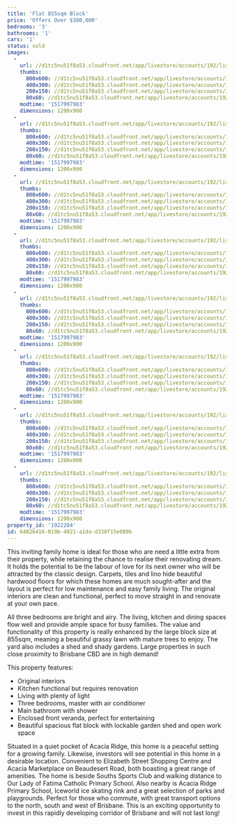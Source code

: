 ```yaml
---
title: 'Flat 855sqm Block'
price: 'Offers Over $380,000'
bedrooms: '3'
bathrooms: '1'
cars: '1'
status: sold
images:
  -
    url: //d1tc5nu51f8a53.cloudfront.net/app/livestore/accounts/192/listings/1359440/images/Watson-415-Backyard2_5261757044_20180114074934.jpg
    thumbs:
      800x600: //d1tc5nu51f8a53.cloudfront.net/app/livestore/accounts/192/listings/1359440/images/Watson-415-Backyard2_5261757044_20180114074934_800x600.jpg
      400x300: //d1tc5nu51f8a53.cloudfront.net/app/livestore/accounts/192/listings/1359440/images/Watson-415-Backyard2_5261757044_20180114074934_400x300.jpg
      200x150: //d1tc5nu51f8a53.cloudfront.net/app/livestore/accounts/192/listings/1359440/images/Watson-415-Backyard2_5261757044_20180114074934_200x150.jpg
      80x60: //d1tc5nu51f8a53.cloudfront.net/app/livestore/accounts/192/listings/1359440/images/Watson-415-Backyard2_5261757044_20180114074934_80x60.jpg
    modtime: '1517997983'
    dimensions: 1200x900
  -
    url: //d1tc5nu51f8a53.cloudfront.net/app/livestore/accounts/192/listings/1359440/images/Watson-415-Front-Day_5109128440_20180114074957.jpg
    thumbs:
      800x600: //d1tc5nu51f8a53.cloudfront.net/app/livestore/accounts/192/listings/1359440/images/Watson-415-Front-Day_5109128440_20180114074957_800x600.jpg
      400x300: //d1tc5nu51f8a53.cloudfront.net/app/livestore/accounts/192/listings/1359440/images/Watson-415-Front-Day_5109128440_20180114074957_400x300.jpg
      200x150: //d1tc5nu51f8a53.cloudfront.net/app/livestore/accounts/192/listings/1359440/images/Watson-415-Front-Day_5109128440_20180114074957_200x150.jpg
      80x60: //d1tc5nu51f8a53.cloudfront.net/app/livestore/accounts/192/listings/1359440/images/Watson-415-Front-Day_5109128440_20180114074957_80x60.jpg
    modtime: '1517997983'
    dimensions: 1200x900
  -
    url: //d1tc5nu51f8a53.cloudfront.net/app/livestore/accounts/192/listings/1359440/images/Watson-415-Living-Da_3639472655_20180114075003.jpg
    thumbs:
      800x600: //d1tc5nu51f8a53.cloudfront.net/app/livestore/accounts/192/listings/1359440/images/Watson-415-Living-Da_3639472655_20180114075003_800x600.jpg
      400x300: //d1tc5nu51f8a53.cloudfront.net/app/livestore/accounts/192/listings/1359440/images/Watson-415-Living-Da_3639472655_20180114075003_400x300.jpg
      200x150: //d1tc5nu51f8a53.cloudfront.net/app/livestore/accounts/192/listings/1359440/images/Watson-415-Living-Da_3639472655_20180114075003_200x150.jpg
      80x60: //d1tc5nu51f8a53.cloudfront.net/app/livestore/accounts/192/listings/1359440/images/Watson-415-Living-Da_3639472655_20180114075003_80x60.jpg
    modtime: '1517997983'
    dimensions: 1200x900
  -
    url: //d1tc5nu51f8a53.cloudfront.net/app/livestore/accounts/192/listings/1359440/images/Watson-415-Kitchen-D_4511277748_20180114074948.jpg
    thumbs:
      800x600: //d1tc5nu51f8a53.cloudfront.net/app/livestore/accounts/192/listings/1359440/images/Watson-415-Kitchen-D_4511277748_20180114074948_800x600.jpg
      400x300: //d1tc5nu51f8a53.cloudfront.net/app/livestore/accounts/192/listings/1359440/images/Watson-415-Kitchen-D_4511277748_20180114074948_400x300.jpg
      200x150: //d1tc5nu51f8a53.cloudfront.net/app/livestore/accounts/192/listings/1359440/images/Watson-415-Kitchen-D_4511277748_20180114074948_200x150.jpg
      80x60: //d1tc5nu51f8a53.cloudfront.net/app/livestore/accounts/192/listings/1359440/images/Watson-415-Kitchen-D_4511277748_20180114074948_80x60.jpg
    modtime: '1517997983'
    dimensions: 1200x900
  -
    url: //d1tc5nu51f8a53.cloudfront.net/app/livestore/accounts/192/listings/1359440/images/Watson-415-Kitchen2-_2901483054_20180114074956.jpg
    thumbs:
      800x600: //d1tc5nu51f8a53.cloudfront.net/app/livestore/accounts/192/listings/1359440/images/Watson-415-Kitchen2-_2901483054_20180114074956_800x600.jpg
      400x300: //d1tc5nu51f8a53.cloudfront.net/app/livestore/accounts/192/listings/1359440/images/Watson-415-Kitchen2-_2901483054_20180114074956_400x300.jpg
      200x150: //d1tc5nu51f8a53.cloudfront.net/app/livestore/accounts/192/listings/1359440/images/Watson-415-Kitchen2-_2901483054_20180114074956_200x150.jpg
      80x60: //d1tc5nu51f8a53.cloudfront.net/app/livestore/accounts/192/listings/1359440/images/Watson-415-Kitchen2-_2901483054_20180114074956_80x60.jpg
    modtime: '1517997983'
    dimensions: 1200x900
  -
    url: //d1tc5nu51f8a53.cloudfront.net/app/livestore/accounts/192/listings/1359440/images/Watson-415-Bed1-Dayn_7519973781_20180114074942.jpg
    thumbs:
      800x600: //d1tc5nu51f8a53.cloudfront.net/app/livestore/accounts/192/listings/1359440/images/Watson-415-Bed1-Dayn_7519973781_20180114074942_800x600.jpg
      400x300: //d1tc5nu51f8a53.cloudfront.net/app/livestore/accounts/192/listings/1359440/images/Watson-415-Bed1-Dayn_7519973781_20180114074942_400x300.jpg
      200x150: //d1tc5nu51f8a53.cloudfront.net/app/livestore/accounts/192/listings/1359440/images/Watson-415-Bed1-Dayn_7519973781_20180114074942_200x150.jpg
      80x60: //d1tc5nu51f8a53.cloudfront.net/app/livestore/accounts/192/listings/1359440/images/Watson-415-Bed1-Dayn_7519973781_20180114074942_80x60.jpg
    modtime: '1517997983'
    dimensions: 1200x900
  -
    url: //d1tc5nu51f8a53.cloudfront.net/app/livestore/accounts/192/listings/1359440/images/Watson-415-Bed2-Dayn_473335298_20180114074942.jpg
    thumbs:
      800x600: //d1tc5nu51f8a53.cloudfront.net/app/livestore/accounts/192/listings/1359440/images/Watson-415-Bed2-Dayn_473335298_20180114074942_800x600.jpg
      400x300: //d1tc5nu51f8a53.cloudfront.net/app/livestore/accounts/192/listings/1359440/images/Watson-415-Bed2-Dayn_473335298_20180114074942_400x300.jpg
      200x150: //d1tc5nu51f8a53.cloudfront.net/app/livestore/accounts/192/listings/1359440/images/Watson-415-Bed2-Dayn_473335298_20180114074942_200x150.jpg
      80x60: //d1tc5nu51f8a53.cloudfront.net/app/livestore/accounts/192/listings/1359440/images/Watson-415-Bed2-Dayn_473335298_20180114074942_80x60.jpg
    modtime: '1517997983'
    dimensions: 1200x900
  -
    url: //d1tc5nu51f8a53.cloudfront.net/app/livestore/accounts/192/listings/1359440/images/Watson-415-Backyard-_4931659492_20180114074934.jpg
    thumbs:
      800x600: //d1tc5nu51f8a53.cloudfront.net/app/livestore/accounts/192/listings/1359440/images/Watson-415-Backyard-_4931659492_20180114074934_800x600.jpg
      400x300: //d1tc5nu51f8a53.cloudfront.net/app/livestore/accounts/192/listings/1359440/images/Watson-415-Backyard-_4931659492_20180114074934_400x300.jpg
      200x150: //d1tc5nu51f8a53.cloudfront.net/app/livestore/accounts/192/listings/1359440/images/Watson-415-Backyard-_4931659492_20180114074934_200x150.jpg
      80x60: //d1tc5nu51f8a53.cloudfront.net/app/livestore/accounts/192/listings/1359440/images/Watson-415-Backyard-_4931659492_20180114074934_80x60.jpg
    modtime: '1517997983'
    dimensions: 1200x900
property_id: '1922284'
id: 64826416-019b-4921-a1da-d338f15e089b
---
```

This inviting family home is ideal for those who are need a little extra from their property, while retaining the chance to realise their renovating dream. It holds the potential to be the labour of love for its next owner who will be attracted by the classic design. Carpets, tiles and lino hide beautiful hardwood floors for which these homes are much sought-after and the layout is perfect for low maintenance and easy family living. The original interiors are clean and functional, perfect to move straight in and renovate at your own pace.

All three bedrooms are bright and airy. The living, kitchen and dining spaces flow well and provide ample space for busy families. The value and functionality of this property is really enhanced by the large block size at 855sqm, meaning a beautiful grassy lawn with mature trees to enjoy. The yard also includes a shed and shady gardens. Large properties in such close proximity to Brisbane CBD are in high demand!

This property features:

*  Original interiors 
*  Kitchen functional but requires renovation
*  Living with plenty of light
*  Three bedrooms, master with air conditioner
*  Main bathroom with shower
*  Enclosed front veranda, perfect for entertaining 
*  Beautiful spacious flat block with lockable garden shed and open work space 

Situated in a quiet pocket of Acacia Ridge, this home is a peaceful setting for a growing family. Likewise, investors will see potential in this home in a desirable location. Convenient to Elizabeth Street Shopping Centre and Acacia Marketplace on Beaudesert Road, both boasting a great range of amenities. The home is beside Souths Sports Club and walking distance to Our Lady of Fatima Catholic Primary School. Also nearby is Acacia Ridge Primary School, Iceworld ice skating rink and a great selection of parks and playgrounds. Perfect for those who commute, with great transport options to the north, south and west of Brisbane. This is an exciting opportunity to invest in this rapidly developing corridor of Brisbane and will not last long!